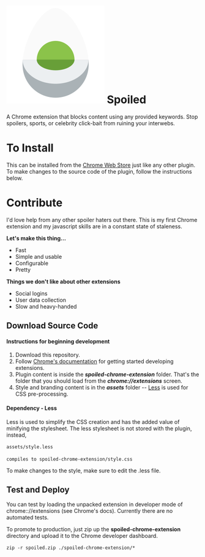 # <img src="spoiled-chrome-extension/icon.png" alt="egg-icon"/> Spoiled

A Chrome extension that blocks content using any provided keywords.
Stop spoilers, sports, or celebrity click-bait from ruining your interwebs.

# To Install

This can be installed from the [Chrome Web Store](https://chrome.google.com/webstore/detail/spoiled/ofgoaiodajmkpocgdkjlokhhbpeodnci) just like any other plugin. To make changes to the source code of the plugin, follow the instructions below.

# Contribute
I'd love help from any other spoiler haters out there. This is my first Chrome extension and my javascript skills are in a constant state of staleness.

**Let's make this thing...**
* Fast
* Simple and usable
* Configurable
* Pretty

**Things we don't like about other extensions**
* Social logins
* User data collection
* Slow and heavy-handed

## Download Source Code

#### Instructions for beginning development
1. Download this repository.
2. Follow [Chrome's documentation](https://developer.chrome.com/extensions/getstarted) for getting started developing extensions.
3. Plugin content is inside the **_spoiled-chrome-extension_** folder. That's the folder that you should load from the **_chrome://extensions_** screen.
4. Style and branding content is in the **_assets_** folder -- [Less](http://lesscss.org/) is used for CSS pre-processing.

#### Dependency - Less

Less is used to simplify the CSS creation and has the added value of minifying
the stylesheet. The less stylesheet is not stored with the plugin, instead,

    assets/style.less

    compiles to spoiled-chrome-extension/style.css

To make changes to the style, make sure to edit the .less file.
    
## Test and Deploy

You can test by loading the unpacked extension in developer mode of chrome:://extensions (see Chrome's docs). Currently there are no automated tests.

To promote to production, just zip up the **spoiled-chrome-extension** directory and upload it to the Chrome developer dashboard.
    
    zip -r spoiled.zip ./spoiled-chrome-extension/*
